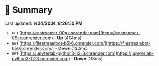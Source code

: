 # 📖 Summary
Last updated: **6/24/2024, 8:26:30 PM**

- `GET` [https://restreamer-09gx.onrender.com](https://restreamer-09gx.onrender.com) - **Up** (404ms)
- `GET` [https://filestreambot-b5k6.onrender.com/](https://filestreambot-b5k6.onrender.com/) - **Down** (122ms)
- `GET` [https://jupyterlab-python3-12-3.onrender.com](https://jupyterlab-python3-12-3.onrender.com) - **Down** (118ms)
